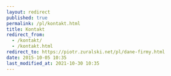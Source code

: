 ```yaml
---
layout: redirect
published: true
permalink: /pl/kontakt.html
title: Kontakt
redirect_from:
  - /kontakt/
  - /kontakt.html
redirect_to: https://piotr.zuralski.net/pl/dane-firmy.html
date: 2015-10-05 10:35
last_modified_at: 2021-10-30 10:35
---
```

